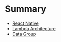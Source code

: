 # Summary

* [React Native](README.md)
* [Lambda Architecture](lambda-architecture.md)
* [Data Group](data-group.md)

